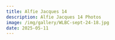 ```yaml
---
title: Alfie Jacques 14
description: Alfie Jacques 14 Photos
image: /img/gallery/WLBC-sept-24-18.jpg
date: 2025-05-11
---
```


